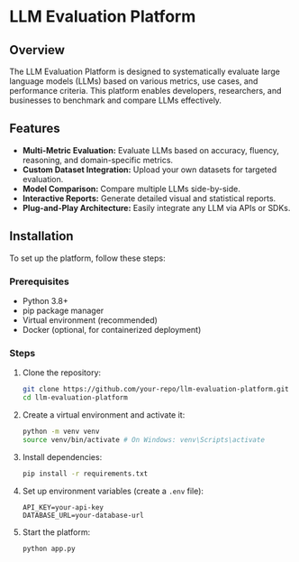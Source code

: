 # LLM Evaluation Platform

## Overview
The LLM Evaluation Platform is designed to systematically evaluate large language models (LLMs) based on various metrics, use cases, and performance criteria. This platform enables
developers, researchers, and businesses to benchmark and compare LLMs effectively.

## Features
- **Multi-Metric Evaluation:** Evaluate LLMs based on accuracy, fluency, reasoning, and domain-specific metrics.
- **Custom Dataset Integration:** Upload your own datasets for targeted evaluation.
- **Model Comparison:** Compare multiple LLMs side-by-side.
- **Interactive Reports:** Generate detailed visual and statistical reports.
- **Plug-and-Play Architecture:** Easily integrate any LLM via APIs or SDKs.

## Installation
To set up the platform, follow these steps:

### Prerequisites
- Python 3.8+
- pip package manager
- Virtual environment (recommended)
- Docker (optional, for containerized deployment)

### Steps
1. Clone the repository:
   ```bash
   git clone https://github.com/your-repo/llm-evaluation-platform.git
   cd llm-evaluation-platform
   ```
2. Create a virtual environment and activate it:
   ```bash
   python -m venv venv
   source venv/bin/activate # On Windows: venv\Scripts\activate
   ```
3. Install dependencies:
   ```bash
   pip install -r requirements.txt
   ```
4. Set up environment variables (create a `.env` file):
   ```env
   API_KEY=your-api-key
   DATABASE_URL=your-database-url
   ```
5. Start the platform:
   ```bash
   python app.py
   ```



